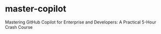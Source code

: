# master-copilot
Mastering GitHub Copilot for Enterprise and Developers: A Practical 5-Hour Crash Course
